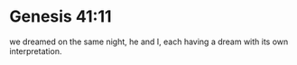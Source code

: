 # Genesis 41:11

we dreamed on the same night, he and I, each having a dream with its own interpretation.
